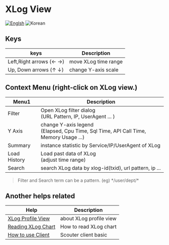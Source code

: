# XLog View
[![Englsh](https://img.shields.io/badge/language-English-orange.svg)](XLog-View.md) ![Korean](https://img.shields.io/badge/language-Korean-blue.svg)

## Keys
keys              | Description
----------------- | --------------------------
Left,Right arrows (← →)     | move XLog time range
Up, Down arrows (↑ ↓)     | change Y-axis scale

## Context Menu (right-click on XLog view.)
Menu1       |  Description
------------|---------------------------
Filter      | Open XLog filter dialog <br>(URL Pattern, IP, UserAgent ... )
Y Axis      | change Y-axis legend <br>(Elapsed, Cpu Time, Sql Time, API Call Time, Memory Usage ...)
Summary     | instance statistic by Service/IP/UserAgent of XLog  
Load History | Load past data of XLog <br>(adjust time range)
Search       | search XLog data by xlog-id(txid), url pattern, ip ...

> Filter and Search term can be a pattern. (eg) \*/user/dept/\*

## Another helps related

Help          |        Description
------------ | --------------
[XLog Profile View](./XLog-Profile-View_kr.md) | about XLog profile view
[Reading XLog Chart](../client/Reading-XLog_kr.md) | How to read XLog chart
[How to use Client](../client/How-To-Use-Client_kr.md) | Scouter client basic